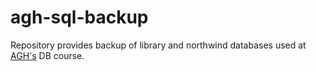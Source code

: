 # agh-sql-backup

Repository provides backup of library and northwind databases used at [AGH's](https://www.agh.edu.pl/) DB course.
